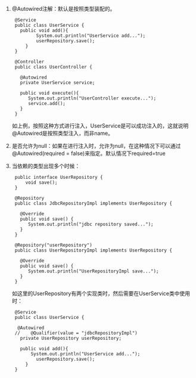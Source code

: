 1. @Autowired注解：默认是按照类型装配的。

	    @Service  
		public class UserService {  
		  public void add(){  
		        System.out.println("UserService add...");  
		        userRepository.save();  
		    }  
		}
	
		@Controller  
		public class UserController {  
		  
		  @Autowired  
		  private UserService service;  
		  
		  public void execute(){  
		     System.out.println("UserController execute...");  
		     service.add();  
		  }  
		}
	  如上例，按照这种方式进行注入，UserService是可以成功注入的，这就说明@Autowired是按照类型注入，而非name。
2. 是否允许为null：如果在进行注入时，允许为null，在这种情况下可以通过@Autowired(required = false)来指定。默认情况下required=true
3. 当依赖的类型出现多个时候：

		public interface UserRepository {  
		    void save();  
		}
		
		@Repository  
		public class JdbcRepositoryImpl implements UserRepository {  
		  
		  @Override  
		  public void save() {  
		     System.out.println("jdbc repository saved...");  
		  }  
		}
		
		@Repository("userRepository")  
		public class UserRepositoryImpl implements UserRepository {  
		  
		  @Override  
		  public void save() {  
		     System.out.println("UserRepositoryImpl save...");  
		  }  
		}
	如这里的UserRepository有两个实现类时，然后需要在UserService类中使用时：

		@Service  
		public class UserService {  
		  
		 @Autowired  
		//    @Qualifier(value = "jdbcRepositoryImpl")  
		  private UserRepository userRepository;  
		 
		  public void add(){  
		      System.out.println("UserService add...");  
		        userRepository.save();  
		    }  
		}
<!--stackedit_data:
eyJoaXN0b3J5IjpbMTQ1NTQzNzc4MCwxMjkwMDI0MDg1LC0yMD
g4NzQ2NjEyXX0=
-->